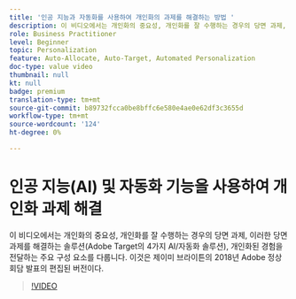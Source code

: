 ```yaml
---
title: '인공 지능과 자동화를 사용하여 개인화의 과제를 해결하는 방법 '
description: 이 비디오에서는 개인화의 중요성, 개인화를 잘 수행하는 경우의 당면 과제, 이러한 당면 과제를 해결하는 솔루션(Adobe Target의 4가지 AI/자동화 솔루션), 개인화된 경험을 전달하는 주요 구성 요소를 다룹니다. 이것은 제이미 브라이튼의 2018년 Adobe 정상회담 발표의 편집된 버전이다.
role: Business Practitioner
level: Beginner
topic: Personalization
feature: Auto-Allocate, Auto-Target, Automated Personalization
doc-type: value video
thumbnail: null
kt: null
badge: premium
translation-type: tm+mt
source-git-commit: b89732fcca0be8bffc6e580e4ae0e62df3c3655d
workflow-type: tm+mt
source-wordcount: '124'
ht-degree: 0%

---
```



# 인공 지능(AI) 및 자동화 기능을 사용하여 개인화 과제 해결

이 비디오에서는 개인화의 중요성, 개인화를 잘 수행하는 경우의 당면 과제, 이러한 당면 과제를 해결하는 솔루션(Adobe Target의 4가지 AI/자동화 솔루션), 개인화된 경험을 전달하는 주요 구성 요소를 다룹니다. 이것은 제이미 브라이튼의 2018년 Adobe 정상회담 발표의 편집된 버전이다.

>[!VIDEO](https://video.tv.adobe.com/v/25440/?quality=12)